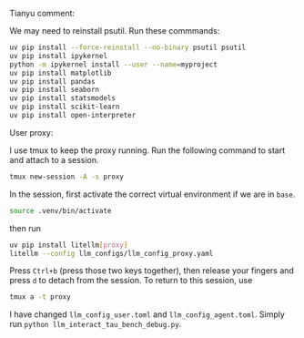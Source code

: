 


Tianyu comment:

We may need to reinstall psutil. Run these commmands:

```sh
uv pip install --force-reinstall --no-binary psutil psutil
uv pip install ipykernel
python -m ipykernel install --user --name=myproject
uv pip install matplotlib
uv pip install pandas
uv pip install seaborn
uv pip install statsmodels
uv pip install scikit-learn
uv pip install open-interpreter
```

User proxy:

I use tmux to keep the proxy running. Run the following command to start and attach to a session. 

```sh
tmux new-session -A -s proxy
```

In the session, first activate the correct virtual environment if we are in `base`.

```sh
source .venv/bin/activate
```
then run
```sh
uv pip install litellm[proxy]
litellm --config llm_configs/llm_config_proxy.yaml
```
Press ``Ctrl+b`` (press those two keys together), then release your fingers and press ``d`` to detach from the session.
To return to this session, use
```sh
tmux a -t proxy
```

I have changed ``llm_config_user.toml`` and ``llm_config_agent.toml``. Simply run ``python llm_interact_tau_bench_debug.py``.

